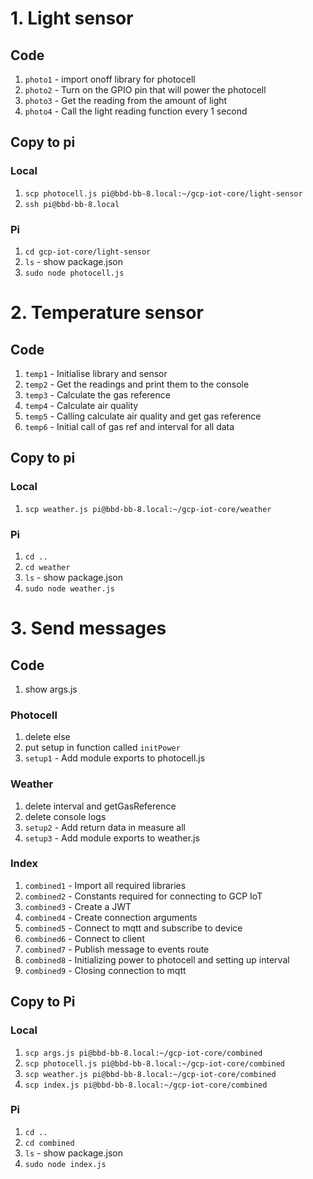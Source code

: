 # 1. Light sensor
## Code
1. `photo1` - import onoff library for photocell
1. `photo2` - Turn on the GPIO pin that will power the photocell
1. `photo3` - Get the reading from the amount of light
1. `photo4` - Call the light reading function every 1 second

## Copy to pi
### Local
1. `scp photocell.js pi@bbd-bb-8.local:~/gcp-iot-core/light-sensor`
1. `ssh pi@bbd-bb-8.local`

### Pi
1. `cd gcp-iot-core/light-sensor`
1. `ls` - show package.json
1. `sudo node photocell.js`

# 2. Temperature sensor
## Code
1. `temp1` - Initialise library and sensor
1. `temp2` - Get the readings and print them to the console
1. `temp3` - Calculate the gas reference
1. `temp4` - Calculate air quality
1. `temp5` - Calling calculate air quality and get gas reference
1. `temp6` - Initial call of gas ref and interval for all data

## Copy to pi
### Local
1. `scp weather.js pi@bbd-bb-8.local:~/gcp-iot-core/weather`

### Pi
1. `cd ..`
1. `cd weather`
1. `ls` - show package.json
1. `sudo node weather.js`

# 3. Send messages
## Code
1. show args.js

### Photocell
1. delete else
1. put setup in function called `initPower`
1. `setup1` - Add module exports to photocell.js

### Weather
1. delete interval and getGasReference
1. delete console logs
1. `setup2` - Add return data in measure all
1. `setup3` - Add module exports to weather.js

### Index
1. `combined1` - Import all required libraries
1. `combined2` - Constants required for connecting to GCP IoT
1. `combined3` - Create a JWT
1. `combined4` - Create connection arguments
1. `combined5` - Connect to mqtt and subscribe to device
1. `combined6` - Connect to client
1. `combined7` - Publish message to events route
1. `combined8` - Initializing power to photocell and setting up interval
1. `combined9` - Closing connection to mqtt

## Copy to Pi
### Local
1. `scp args.js pi@bbd-bb-8.local:~/gcp-iot-core/combined`
1. `scp photocell.js pi@bbd-bb-8.local:~/gcp-iot-core/combined`
1. `scp weather.js pi@bbd-bb-8.local:~/gcp-iot-core/combined`
1. `scp index.js pi@bbd-bb-8.local:~/gcp-iot-core/combined`

### Pi
1. `cd ..`
1. `cd combined`
1. `ls` - show package.json
1. `sudo node index.js`